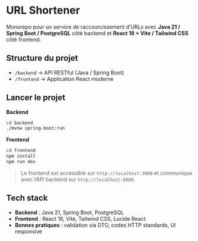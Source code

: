 # URL Shortener

Monorepo pour un service de raccourcissement d’URLs avec **Java 21 / Spring Boot / PostgreSQL** côté backend et **React 18 + Vite / Tailwind CSS** côté frontend.

## Structure du projet

* `/backend` → API RESTful (Java / Spring Boot)
* `/frontend` → Application React moderne

## Lancer le projet

**Backend**

```bash
cd backend
./mvnw spring-boot:run
```

**Frontend**

```bash
cd frontend
npm install
npm run dev
```

> Le frontend est accessible sur `http://localhost:3000` et communique avec l’API backend sur `http://localhost:8080`.

## Tech stack

* **Backend** : Java 21, Spring Boot, PostgreSQL
* **Frontend** : React 18, Vite, Tailwind CSS, Lucide React
* **Bonnes pratiques** : validation via DTO, codes HTTP standards, UI responsive
